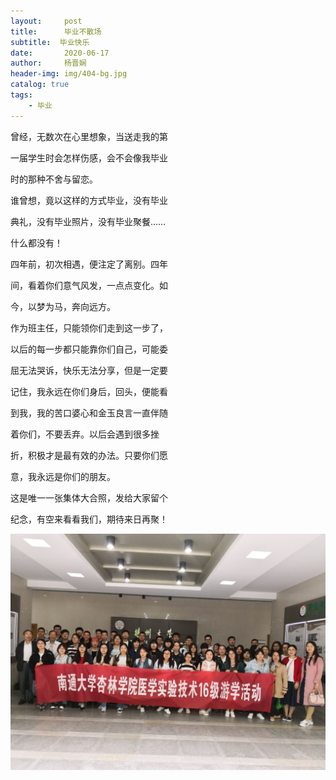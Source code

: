 ```yaml
---
layout:     post
title:      毕业不散场
subtitle:  毕业快乐
date:       2020-06-17
author:     杨晋娴
header-img: img/404-bg.jpg
catalog: true
tags:
    - 毕业
---
```


曾经，无数次在心里想象，当送走我的第

一届学生时会怎样伤感，会不会像我毕业

时的那种不舍与留恋。

谁曾想，竟以这样的方式毕业，没有毕业

典礼，没有毕业照片，没有毕业聚餐……

什么都没有！

四年前，初次相遇，便注定了离别。四年

间，看着你们意气风发，一点点变化。如

今，以梦为马，奔向远方。

作为班主任，只能领你们走到这一步了，

以后的每一步都只能靠你们自己，可能委

屈无法哭诉，快乐无法分享，但是一定要

记住，我永远在你们身后，回头，便能看

到我，我的苦口婆心和金玉良言一直伴随

着你们，不要丢弃。以后会遇到很多挫

折，积极才是最有效的办法。只要你们愿

意，我永远是你们的朋友。

这是唯一一张集体大合照，发给大家留个

纪念，有空来看看我们，期待来日再聚！

![扬州大学游学](img/2.jpg)
